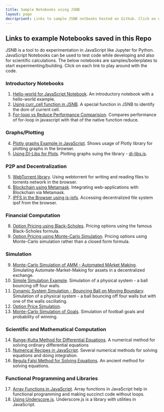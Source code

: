 ```yaml
---
title: Sample Notebooks using JSNB
layout: page
decripriont: Links to sample JSNB notbooks hosted on Github. Click on each link to play around with the code.
---
```

## Links to example Notebooks saved in this Repo
 
JSNB is a tool to do experimentation in JavaScript like Jupyter for Python. JavaScript Notebooks can be used to test code while developing and also for scientific calculations. The below notebooks are samples/boilerplates to start experimenting/building. Click on each link to play around with the code.

### Introductory Notebooks
1. [Hello-world for JavaScript Notebook](https://decentralized-intelligence.com/jsnb/#./examples/Hello-world.jsnb). An introductory notebook with a hello-world example.
2. [Using curr_cell function in JSNB](https://decentralized-intelligence.com/jsnb/#./examples/curr_cell_example.jsnb). A special function in JSNB to identify the dom of current cell.
3. [For-loop vs Reduce Performance Comparision](https://decentralized-intelligence.com/jsnb/#./examples/Timing-experiment.jsnb). Compares performance of for-loop in javascript with that of the native function reduce.

### Graphs/Plotting
4. [Plotly graphs Example in JavaScript](https://decentralized-intelligence.com/jsnb/#./examples/Plotly-Example.jsnb). Shows usage of Plotly library for plotting graphs in the browser.
5. [Using DI-Libs for Plots](https://decentralized-intelligence.com/jsnb/#./examples/DI-Lib-Plots.jsnb). Plotting graphs suing the library - [di-libs.js](https://decentralized-intelligence.com/di-libs).

### P2P and Decentralization
5. [WebTorrent library](https://decentralized-intelligence.com/jsnb/#./examples/WebTorrent-Example.jsnb). Using webtorrent for writing and reading files to torrents network in the browser.
6. [Blockchain using Metamask](https://decentralized-intelligence.com/jsnb/#./examples/Ethereum-Metamask.jsnb). Integrating web-applications with Blockchain via Metamask.
7. [IPFS in the Browser using js-ipfs](https://decentralized-intelligence.com/jsnb/#./examples/IPFS-in-Browser.jsnb). Accessing decentralized file system ipsf from the browser.

### Financial Computation
8. [Option Pricing using Black-Scholes](https://decentralized-intelligence.com/jsnb/#./examples/Black-Scholes.jsnb). Pricing options using the famous Black-Scholes formula.
9. [Option Pricing using Monte-Carlo Simulation](https://decentralized-intelligence.com/jsnb/#./examples/Option-Pricing-MC.jsnb). Pricing options using Monte-Carlo simulation rather than a closed form formula.

### Simulation
9. [Monte-Carlo Simulation of AMM - Automated MArket Making](https://decentralized-intelligence.com/jsnb/#./examples/AMM-Simulation.jsnb). Simulating Automate-Market-Making for assets in a decentralized exchange.
10. [Simple Simulation Example](https://decentralized-intelligence.com/jsnb/#./examples/Simple-Simulation.jsnb). Simulation of a physical system - a ball bouncing off four walls.
11. [Dynamic System Simulation - Bouncing Ball on Moving Boundary](https://decentralized-intelligence.com/jsnb/#./examples/Dynamic-Simulation.jsnb). Simulation of a physical system - a ball bouncing off four walls but with one of the walls oscillating.
12. [Option Price Simulation](https://decentralized-intelligence.com/jsnb/#./examples/Black-Scholes-Simulation.jsnb). 
13. [Monte-Carlo Simulation of Goals](https://decentralized-intelligence.com/jsnb/#./examples/Monte-Carlo-Simulation-of-Goals.jsnb). Simulation of football goals and probability of winning.

### Scientific and Mathematical Computation
14. [Runge-Kutta Method for Differential Equations](https://decentralized-intelligence.com/jsnb/#./examples/Runge-Kutta-for-Differential-Equations.jsnb). A numerical method for solving ordinary differential equations
15. [Numerical Recipes in JavaScript](https://decentralized-intelligence.com/jsnb/#./examples/Numerical-Analysis-Recipes.jsnb). Several numerical methods for solving equations and doing integration.
16. [Regula Falsi Method for Solving Equations](https://decentralized-intelligence.com/jsnb/#./examples/Regula-Falsi.jsnb). An ancient method for solving equations. 

### Functional Programming and Libraries
17. [Array Functions in JavaScript](https://decentralized-intelligence.com/jsnb/#./examples/Array-Functions.jsnb). Array functions in JavaScript help in functional programming and making succinct code without loops.
18. [Using Underscore.js](https://decentralized-intelligence.com/jsnb/#./examples/Underscore-JS.jsnb). Underscore.js is a library with utilities in JavaScript. 


